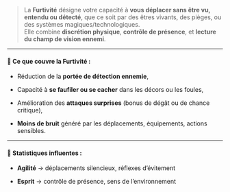 > La **Furtivité** désigne votre capacité à **vous déplacer sans être vu, entendu ou détecté**, que ce soit par des êtres vivants, des pièges, ou des systèmes magiques/technologiques.  
> Elle combine **discrétion physique**, **contrôle de présence**, et **lecture du champ de vision ennemi**.

---

#### 📌 **Ce que couvre la Furtivité** :

- Réduction de la **portée de détection ennemie**,
    
- Capacité à **se faufiler ou se cacher** dans les décors ou les foules,
    
- Amélioration des **attaques surprises** (bonus de dégât ou de chance critique),
    
- **Moins de bruit** généré par les déplacements, équipements, actions sensibles.
    

---

#### 🔄 **Statistiques influentes** :

- **Agilité** → déplacements silencieux, réflexes d’évitement
    
- **Esprit** → contrôle de présence, sens de l’environnement
